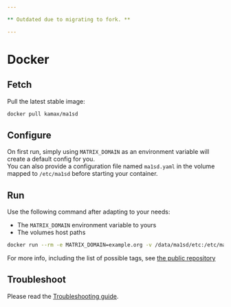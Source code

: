 ```yaml
---

** Outdated due to migrating to fork. **

---
```


# Docker
## Fetch
Pull the latest stable image:
```bash
docker pull kamax/ma1sd
```

## Configure
On first run, simply using `MATRIX_DOMAIN` as an environment variable will create a default config for you.  
You can also provide a configuration file named `ma1sd.yaml` in the volume mapped to `/etc/ma1sd` before starting your
container.

## Run
Use the following command after adapting to your needs:
- The `MATRIX_DOMAIN` environment variable to yours
- The volumes host paths

```bash
docker run --rm -e MATRIX_DOMAIN=example.org -v /data/ma1sd/etc:/etc/ma1sd -v /data/ma1sd/var:/var/ma1sd -p 8090:8090 -t kamax/ma1sd
```

For more info, including the list of possible tags, see [the public repository](https://hub.docker.com/r/kamax/mxisd/)

## Troubleshoot
Please read the [Troubleshooting guide](../troubleshooting.md).
